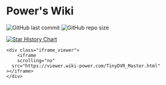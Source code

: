 # Power's Wiki

![GitHub last commit](https://img.shields.io/github/last-commit/360study/Wiki_Docusaurus_my)
![GitHub repo size](https://img.shields.io/github/repo-size/360study/Wiki_Docusaurus_my)

[![Star History Chart](https://api.star-history.com/svg?repos=360study/Wiki_Docusaurus_my&type=Timeline)](https://star-history.com/#360study/Wiki_Docusaurus_my&Timeline)

```
<div class="iframe_viewer">
    <iframe
    scrolling="no"
  src="https://viewer.wiki-power.com/TinyDVR_Master.html"
></iframe>
</div>
```
